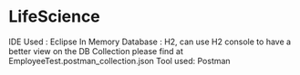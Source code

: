 # LifeScience
IDE Used : Eclipse
In Memory Database : H2, can use H2 console to have a better view on the DB
Collection please find at EmployeeTest.postman_collection.json 
Tool used: Postman
